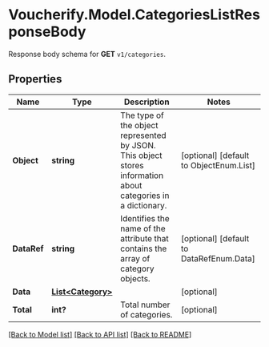 # Voucherify.Model.CategoriesListResponseBody
Response body schema for **GET** `v1/categories`.

## Properties

Name | Type | Description | Notes
------------ | ------------- | ------------- | -------------
**Object** | **string** | The type of the object represented by JSON. This object stores information about categories in a dictionary. | [optional] [default to ObjectEnum.List]
**DataRef** | **string** | Identifies the name of the attribute that contains the array of category objects. | [optional] [default to DataRefEnum.Data]
**Data** | [**List&lt;Category&gt;**](Category.md) |  | [optional] 
**Total** | **int?** | Total number of categories. | [optional] 

[[Back to Model list]](../README.md#documentation-for-models) [[Back to API list]](../README.md#documentation-for-api-endpoints) [[Back to README]](../README.md)

